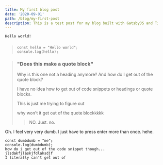 ```yaml
---
title: My first blog post
date: '2020-09-01'
path: /blog/my-first-post
description: This is a test post for my blog built with GatsbyJS and TinaCMS
---
```

    Hello world!

### 

>     const hello = "Hello world";
>     console.log(hello);

> ### "Does this make a quote block"
>
> Why is this one not a heading anymore? And how do I get out of the quote block?
>
> I have no idea how to get out of code snippets or headings or quote blocks.
>
> This is just me trying to figure out
>
> why won't it get out of the quote blockkkkk
>
> > NO. Just. no.

Oh. I feel very very dumb. I just have to press enter more than once. hehe.

    const dumbdumb = "me";
    console.log(dumbdumb);
    how do i get out of the code snippet though...
    jlsdakfjlaskjfdlaksdjf
    I literally can't get out of